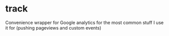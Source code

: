 track
=====

Convenience wrapper for Google analytics for the most common stuff I use it for (pushing pageviews and custom events)
